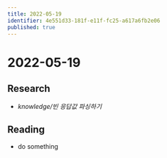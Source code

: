```yaml
---
title: 2022-05-19
identifier: 4e551d33-181f-e11f-fc25-a617a6fb2e06
published: true
---
```


# 2022-05-19

## Research

* *knowledge/빈 응답값 파싱하기*

## Reading

* do something
